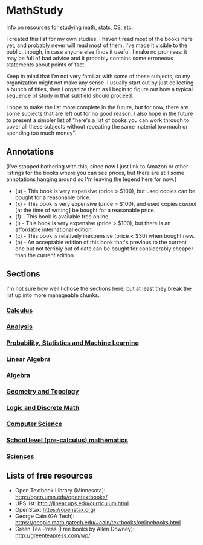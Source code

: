 # MathStudy

Info on resources for studying math, stats, CS, etc.

I created this list for my own studies. I haven't read most of the books here yet, and probably never will read most of them. I've made it visible to the public, though, in case anyone else finds it useful. I make no promises: it may be full of bad advice and it probably contains some erroneous statements about points of fact.

Keep in mind that I'm not very familiar with some of these subjects, so my organization might not make any sense. I usually start out by just collecting a bunch of titles, then I organize them as I begin to figure out how a typical sequence of study in that subfield should proceed.

I hope to make the list more complete in the future, but for now, there are some subjects that are left out for no good reason. I also hope in the future to present a simpler list of "here's a list of books you can work through to cover all these subjects without repeating the same material too much or spending too much money".

## Annotations

[I've stopped bothering with this, since now I just link to Amazon or other listings for the books where you can see prices, but there are still some annotations hanging around so I'm leaving the legend here for now.]

- (u) - This book is very expensive (price > $100), but used copies can be bought for a reasonable price.
- (x) - This book is very expensive (price > $100), and used copies *cannot* [at the time of writing] be bought for a reasonable price.
- (f) - This book is available free online.
- (i) - This book is very expensive (price > $100), but there is an affordable international edition.
- (c) - This book is relatively inexpensive (price < $30) when bought new.
- (o) - An acceptable edition of this book that's previous to the current one but not terribly out of date can be bought for considerably cheaper than the current edition.

## Sections

I'm not sure how well I chose the sections here, but at least they break the list up into more manageable chunks.

### [Calculus](Calculus.md)
### [Analysis](Analysis.md)
### [Probability, Statistics and Machine Learning](ProbStats.md)
### [Linear Algebra](LinearAlgebra.md)
### [Algebra](Algebra.md)
### [Geometry and Topology](GeomTopo.md)
### [Logic and Discrete Math](LogicDiscrete.md)
### [Computer Science](CS.md)
### [School level (pre-calculus) mathematics](SchoolLevel.md)
### [Sciences](Sciences.md)

## Lists of free resources

- Open Textbook Library (Minnesota): http://open.umn.edu/opentextbooks/
- UPS list: http://linear.ups.edu/curriculum.html
- OpenStax: https://openstax.org/
- George Cain (GA Tech): https://people.math.gatech.edu/~cain/textbooks/onlinebooks.html
- Green Tea Press (Free books by Allen Downey): http://greenteapress.com/wp/
